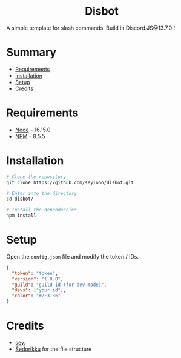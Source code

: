 <div align="center"><h1>Disbot</h1></div>
A simple template for slash commands. Build in Discord.JS@13.7.0 !

# Summary
- [Requirements](#requirements)
- [Installation](#intallation)
- [Setup](#setup)
- [Credits](#credits)

# Requirements
- [Node](https://nodejs.org/en/) - 16.15.0
- [NPM](https://www.npmjs.com/) - 8.5.5

# Installation
```bash
# Clone the repository
git clone https://github.com/seyiooo/disbot.git

# Enter into the directory
cd disbot/

# Install the dependencies
npm install
```

# Setup
Open the `config.json` file and modify the token / IDs.
```json
{
  "token": "token",
  "version": "1.0.0",
  "guild": "guild id (for dev mode)",
  "devs": ["your id"],
  "color": "#2F3136"
}
```

# Credits
- [sey.](https://github.com/seyiooo)
- [Sedorikku](https://github.com/Sedorikku1949) for the file structure
